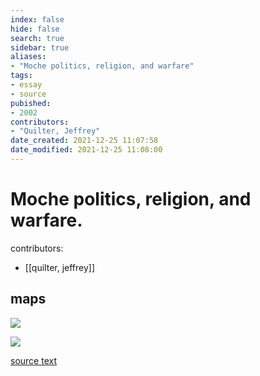 ```yaml
---
index: false
hide: false
search: true
sidebar: true
aliases:
- "Moche politics, religion, and warfare"
tags:
- essay
- source
pubished:
- 2002
contributors:
- "Quilter, Jeffrey"
date_created: 2021-12-25 11:07:58
date_modified: 2021-12-25 11:08:00
---
```


# Moche politics, religion, and warfare.

contributors: 
- [[quilter, jeffrey]]

## maps

![](https://i.imgur.com/XSmQtx3.png)

![](https://i.imgur.com/jAtZueB.png)

<a href="quilter_jeffrey_Moche%20Politics_Religion_and%20Warfare.pdf">source text</a>